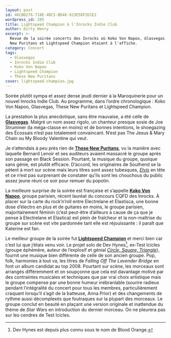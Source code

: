 ```yaml
---
layout: post
id: 46CBD276-718E-40C5-BD46-923E56F2D1E2
wordpress_id: 205
title: Lightspeed Champion à l'Inrocks Indie Club
author: Dirty Henry
excerpt: >-
  Revue de la soirée concerts des Inrocks où Koko Von Napoo, Glasvegas, These
  New Puritans et Lightspeed Champion étaient à l'affiche.
category: Concert
tags:
  - Glasvegas
  - Inrocks Indie Club
  - Koko Von Napoo
  - Lightspeed Champion
  - These New Puritans
cover: lightspeed-champion.jpg
---
```


Soirée plutôt sympa et assez dense jeudi dernier à la Maroquinerie pour un
nouvel Inrocks Indie Club. Au programme, dans l’ordre chronologique : Koko Von
Napoo, Glasvegas, These New Puritans et Lightspeed Champion.

La prestation la plus anecdotique, sans être mauvaise, a été celle de
[**Glasvegas**][1]. Malgré un nom assez rigolo, un chanteur presque sosie de Joe
Strummer (la méga-classe en moins) et de bonnes intentions, le shoegazing des
Écossais n’est pas totalement convaincant. N’est pas The Jesus & Mary Chain ou
My Bloody Valentine qui veut.

Je n’attendais à peu près rien de [**These New Puritans**][2], vu la manière
avec laquelle Bernard Lenoir et ses auditeurs avaient massacré le groupe après
son passage en Black Session. Pourtant, la musique du groupe, quoique sans
génie, est plutôt efficace. D’accord, les originaires de Southend se la pètent à
mort sur scène mais leurs titres sont assez tubesques, [_Elvis_][6] en tête et
ce n’est pas surprenant de constater qu’ils sont les chouchous du public assez
jeune réuni ce soir pour remuer du popotin.

La meilleure surprise de la soirée est française et s’appelle [**Koko Von
Napoo**][3], groupe parisien, récent lauréat du concours CQFD des Inrocks. À
placer sur la carte du rock’n’roll entre Electrelane et Elastisca, une bonne
dose d’électro en plus et de guitares en moins, le groupe parisien,
majoritairement féminin (c’est peut-être d’ailleurs à cause de ça que je pense à
Electrelane et Elastica) est plein de fraîcheur et la non-maîtrise du groupe sur
scène est vite pardonnée tant elle est réjouissante : il paraît que Katerine est
fan.

Le meilleur groupe de la soirée fut [**Lightspeed Champion**][4] et merci bien
car c’est lui que j’étais venu voir. Le projet solo de Dev Hynes[^1], ex-Test
Icicles (groupe éphémère, auteur de l’explosif et génial [_Circle, Square,
Triangle_][5]), fournit une musique bien différente de celle de son ancien
groupe. Pop, folk, harmonies à tout va, les titres de _Falling Off The Lavender
Bridge_ en font un album candidat au top 2008. Pourtant sur scène, les morceaux
sont arrangés différemment et on soupçonne que cela est davantage motivé par des
contraintes musicales et techniques que par vrai choix artistique mais le groupe
compense par une bonne humeur inébranlable (sourire radieux pendant
l’intégralité du concert pour tous les membres, particulièrement craquant
lorsqu’il s’agit de la batteuse, Anna Prior) et des changements de rythme aussi
décomplexés que foutraques sur la plupart des morceaux. Le groupe conclut en
beauté en plaçant une version originale et inattendue du thème de _Star Wars_ en
introduction du dernier morceau. On ne pleurera pas sur les cendres de Test
Icicles.

[^1]: Dev Hynes est depuis plus connu sous le nom de Blood Orange.

[1]: https://glasvegas.net/
[2]: https://www.thesenewpuritans.com/
[3]: https://www.discogs.com/artist/952967-Koko-Von-Napoo
[4]: https://en.wikipedia.org/wiki/Dev_Hynes
[5]: https://youtu.be/RWU1B6Gwb1w
[6]: https://youtu.be/lzHwRcOsDNw
